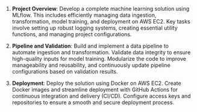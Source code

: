 1. **Project Overview**: Develop a complete machine learning solution using MLflow. This includes efficiently managing data ingestion, transformation, model training, and deployment on AWS EC2. Key tasks involve setting up robust logging systems, creating essential utility functions, and managing project configurations.

2. **Pipeline and Validation**: Build and implement a data pipeline to automate ingestion and transformation. Validate data integrity to ensure high-quality inputs for model training. Modularize the code to improve manageability and reusability, and continuously update pipeline configurations based on validation results.

3. **Deployment**: Deploy the solution using Docker on AWS EC2. Create Docker images and streamline deployment with GitHub Actions for continuous integration and delivery (CI/CD). Configure access keys and repositories to ensure a smooth and secure deployment process.
